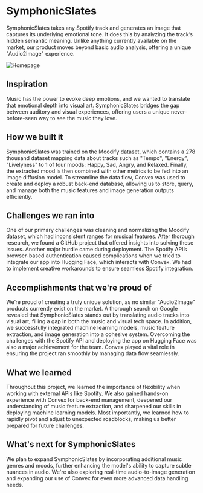 # SymphonicSlates
SymphonicSlates takes any Spotify track and generates an image that captures its underlying emotional tone. It does this by analyzing the track’s hidden semantic meaning. Unlike anything currently available on the market, our product moves beyond basic audio analysis, offering a unique "Audio2Image" experience.


![Homepage](https://d112y698adiu2z.cloudfront.net/photos/production/software_photos/003/029/927/datas/original.png)


## Inspiration
Music has the power to evoke deep emotions, and we wanted to translate that emotional depth into visual art. SymphonicSlates bridges the gap between auditory and visual experiences, offering users a unique never-before-seen way to see the music they love.

## How we built it
SymphonicSlates was trained on the Moodify dataset, which contains a 278 thousand dataset mapping data about tracks such as "Tempo", "Energy", "Livelyness" to 1 of four moods: Happy, Sad, Angry, and Relaxed. Finally, the extracted mood is then combined with other metrics to be fed into an image diffusion model. To streamline the data flow, Convex was used to create and deploy a robust back-end database, allowing us to store, query, and manage both the music features and image generation outputs efficiently.

## Challenges we ran into
One of our primary challenges was cleaning and normalizing the Moodify dataset, which had inconsistent ranges for musical features. After thorough research, we found a GitHub project that offered insights into solving these issues. Another major hurdle came during deployment. The Spotify API’s browser-based authentication caused complications when we tried to integrate our app into Hugging Face, which interacts with Convex. We had to implement creative workarounds to ensure seamless Spotify integration.

## Accomplishments that we're proud of
We’re proud of creating a truly unique solution, as no similar "Audio2Image" products currently exist on the market. A thorough search on Google revealed that SymphonicSlates stands out by translating audio tracks into visual art, filling a gap in both the music and visual tech space. In addition, we successfully integrated machine learning models, music feature extraction, and image generation into a cohesive system. Overcoming the challenges with the Spotify API and deploying the app on Hugging Face was also a major achievement for the team. Convex played a vital role in ensuring the project ran smoothly by managing data flow seamlessly.

## What we learned
Throughout this project, we learned the importance of flexibility when working with external APIs like Spotify. We also gained hands-on experience with Convex for back-end management, deepened our understanding of music feature extraction, and sharpened our skills in deploying machine learning models. Most importantly, we learned how to rapidly pivot and adjust to unexpected roadblocks, making us better prepared for future challenges.

## What's next for SymphonicSlates
We plan to expand SymphonicSlates by incorporating additional music genres and moods, further enhancing the model's ability to capture subtle nuances in audio. We're also exploring real-time audio-to-image generation and expanding our use of Convex for even more advanced data handling needs.
